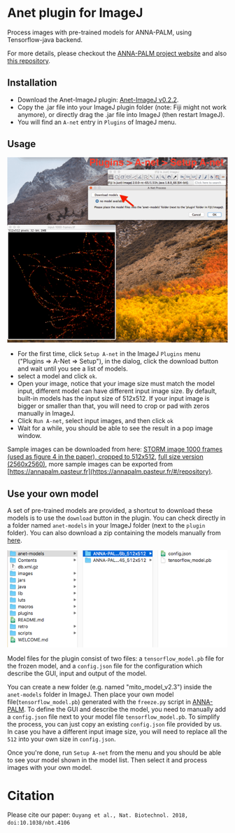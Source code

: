 # Anet plugin for ImageJ

Process images with pre-trained models for ANNA-PALM, using Tensorflow-java backend.

For more details, please checkout the [ANNA-PALM project website](https://annapalm.pasteur.fr) and also [this repository](https://github.com/imodpasteur/ANNA-PALM).

## Installation

* Download the Anet-ImageJ plugin: [Anet-ImageJ v0.2.2](https://github.com/imodpasteur/Anet-ImageJ/releases/tag/0.2.2).
* Copy the .jar file into your ImageJ plugin folder (note: Fiji might not work anymore), or directly drag the .jar file into ImageJ (then restart ImageJ).
* You will find an `A-net` entry in `Plugins` of ImageJ menu.

## Usage
![plugin demo gif](./img/usage.gif)
* For the first time, click `Setup A-net` in the ImageJ `Plugins` menu ("Plugins => A-Net => Setup"), in the dialog, click the download button and wait until you see a list of models.
* select a model and click `ok`.
* Open your image, notice that your image size must match the model input, different model can have different input image size. By default, built-in models has the input size of 512x512. If your input image is bigger or smaller than that, you will need to crop or pad with zeros manually in ImageJ.
* Click `Run A-net`, select input images, and then click `ok`
* Wait for a while, you should be able to see the result in a pop image window.

Sample images can be downloaded from here: [STORM image 1000 frames (used as figure 4 in the paper), cropped to 512x512](./img/figure4c-PALM-1000frames-512crop.tif), [full size version (2560x2560)](./img/figure4c-PALM-1000frames.tif), more sample images can be exported from [https://annapalm.pasteur.fr](https://annapalm.pasteur.fr/#/repository).

## Use your own model
A set of pre-trained models are provided, a shortcut to download these models is to use the `download` button in the plugin. You can check directly in a folder named `anet-models` in your ImageJ folder (next to the `plugin` folder). You can also download a zip containing the models manually from [here](https://github.com/imodpasteur/Anet-ImageJ/releases/download/0.2.2/models_v0.1.zip).

![model folder structure](./img/model-folder-structure.png)

Model files for the plugin consist of two files: a `tensorflow_model.pb` file for the frozen model, and a `config.json` file for the configuration which describe the GUI, input and output of the model.

You can create a new folder (e.g. named "mito_model_v2.3") inside the `anet-models` folder in ImageJ. Then place your own model file(`tensorflow_model.pb`) generated with the `freeze.py` script in [ANNA-PALM](https://github.com/imodpasteur/ANNA-PALM). To define the GUI and describe the model, you need to manually add a `config.json` file next to your model file `tensorflow_model.pb`. To simplify the process, you can just copy an existing `config.json` file provided by us. In case you have a different input image size, you will need to replace all the `512` into your own size in `config.json`.

Once you're done, run `Setup A-net` from the menu and you should be able to see your model shown in the model list. Then select it and process images with your own model.

# Citation
Please cite our paper: `Ouyang et al., Nat. Biotechnol. 2018, doi:10.1038/nbt.4106`
